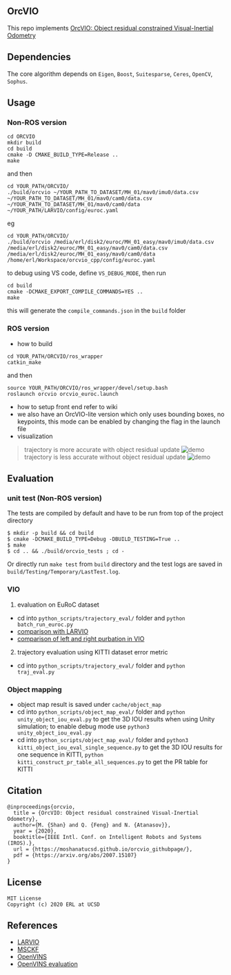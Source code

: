 ## OrcVIO 

This repo implements [OrcVIO: Object residual constrained Visual-Inertial Odometry](https://moshan.cf/orcvio_githubpage/)

## Dependencies 

The core algorithm depends on `Eigen`, `Boost`, `Suitesparse`, `Ceres`, `OpenCV`, `Sophus`. 

## Usage 

### Non-ROS version 
```
cd ORCVIO
mkdir build
cd build
cmake -D CMAKE_BUILD_TYPE=Release ..
make
```
and then 
``` shellsession
cd YOUR_PATH/ORCVIO/
./build/orcvio ~/YOUR_PATH_TO_DATASET/MH_01/mav0/imu0/data.csv ~/YOUR_PATH_TO_DATASET/MH_01/mav0/cam0/data.csv ~/YOUR_PATH_TO_DATASET/MH_01/mav0/cam0/data ~/YOUR_PATH/LARVIO/config/euroc.yaml
```
eg 
``` shellsession
cd YOUR_PATH/ORCVIO/
./build/orcvio /media/erl/disk2/euroc/MH_01_easy/mav0/imu0/data.csv /media/erl/disk2/euroc/MH_01_easy/mav0/cam0/data.csv /media/erl/disk2/euroc/MH_01_easy/mav0/cam0/data /home/erl/Workspace/orcvio_cpp/config/euroc.yaml
```
to debug using VS code, define `VS_DEBUG_MODE`, then run
```
cd build
cmake -DCMAKE_EXPORT_COMPILE_COMMANDS=YES ..
make
```
this will generate the `compile_commands.json` in the `build` folder 

### ROS version 
- how to build 
```
cd YOUR_PATH/ORCVIO/ros_wrapper
catkin_make
```
and then 
```
source YOUR_PATH/ORCVIO/ros_wrapper/devel/setup.bash
roslaunch orcvio orcvio_euroc.launch
```
- how to setup front end refer to wiki 
- we also have an OrcVIO-lite version which only uses bounding boxes, no keypoints, this mode can be enabled by changing the flag in the launch file 
- visualization 
> trajectory is more accurate with object residual update 
![demo](assets/demo-unity.gif)
trajectory is less accurate without object residual update 
![demo](assets/demo-unity-no-object-residual-update.gif)

## Evaluation 

### unit test (Non-ROS version)

The tests are compiled by default and have to be run from top of the project directory

``` shellsession
$ mkdir -p build && cd build
$ cmake -DCMAKE_BUILD_TYPE=Debug -DBUILD_TESTING=True ..
$ make
$ cd .. && ./build/orcvio_tests ; cd -
```

Or directly run `make test` from `build` directory and the test logs are saved in `build/Testing/Temporary/LastTest.log`.

### VIO 

1. evaluation on EuRoC dataset 
- cd into `python_scripts/trajectory_eval/` folder and `python batch_run_euroc.py`
- [comparison with LARVIO](https://github.com/moshanATucsd/orcvio_cpp/blob/master/eval_results/orcvio_vs_larvio/orcvio_vs_larvio_euroc.md) 
- [comparison of left and right purbation in VIO](https://github.com/moshanATucsd/orcvio_cpp/blob/master/eval_results/left_vs_right_perturb/orcvio_result.md) 

2. trajectory evaluation using KITTI dataset error metric
- cd into `python_scripts/trajectory_eval/` folder and `python traj_eval.py`

### Object mapping 

- object map result is saved under `cache/object_map`
- cd into `python_scripts/object_map_eval/` folder and `python unity_object_iou_eval.py` to get the 3D IOU results when using Unity simulation; to enable debug mode use `python3 unity_object_iou_eval.py` 
- cd into `python_scripts/object_map_eval/` folder and `python3 kitti_object_iou_eval_single_sequence.py` to get the 3D IOU results for one sequence in KITTI, `python kitti_construct_pr_table_all_sequences.py` to get the PR table for KITTI

## Citation 

```
@inproceedings{orcvio,
  title = {OrcVIO: Object residual constrained Visual-Inertial Odometry},
  author={M. {Shan} and Q. {Feng} and N. {Atanasov}},
  year = {2020},
  booktitle={IEEE Intl. Conf. on Intelligent Robots and Systems (IROS).},
  url = {https://moshanatucsd.github.io/orcvio_githubpage/},
  pdf = {https://arxiv.org/abs/2007.15107}
}
```

## License

```
MIT License
Copyright (c) 2020 ERL at UCSD
```

## References 

- [LARVIO](https://github.com/PetWorm/LARVIO)
- [MSCKF](https://github.com/KumarRobotics/msckf_vio)
- [OpenVINS](https://github.com/rpng/open_vins)
- [OpenVINS evaluation](https://github.com/symao/open_vins)
